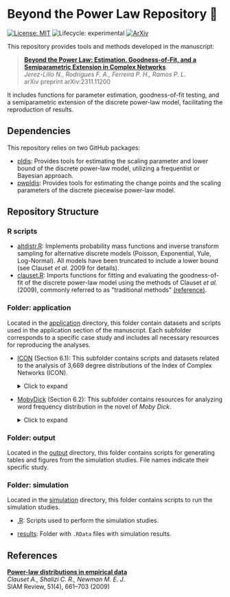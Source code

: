 
# Beyond the Power Law Repository 🚀

<!-- badges: start -->
[![License: MIT](https://img.shields.io/badge/License-MIT-yellow.svg)](./LICENSE)
![Lifecycle: experimental](https://img.shields.io/badge/Lifecycle-Experimental-steelblue)
[![ArXiv](https://img.shields.io/badge/ArXiv-2311.11200-red)](https://arxiv.org/abs/2311.11200)
<!-- badges: end -->

This repository provides tools and methods developed in the manuscript:

> [**Beyond the Power Law: Estimation, Goodness-of-Fit, and a Semiparametric Extension in Complex Networks**](https://arxiv.org/abs/2311.11200).  
*Jerez-Lillo N., Rodrigues F. A., Ferreira P. H., Ramos P. L.*  
arXiv preprint arXiv:2311.11200 

It includes functions for parameter estimation, goodness-of-fit testing, and a semiparametric extension of the discrete power-law model, facilitating the reproduction of results.

## Dependencies

This repository relies on two GitHub packages:

- [pldis](https://github.com/njerezlillo/pldis): Provides tools for estimating the scaling parameter and lower bound of the discrete power-law model, utilizing a frequentist or Bayesian approach.
- [pwpldis](https://github.com/njerezlillo/pwpldis): Provides tools for estimating the change points and the scaling parameters of the discrete piecewise power-law model.

## Repository Structure

### R scripts

- [altdistr.R](./altdistr.R): Implements probability mass functions and inverse transform sampling for alternative discrete models (Poisson, Exponential, Yule, Log-Normal). All models have been truncated to include a lower bound (see Clauset *et al.* 2009 for details). 
- [clauset.R](./clauset.R): Imports functions for fitting and evaluating the goodness-of-fit of the discrete power-law model using the methods of Clauset *et al.* (2009), commonly referred to as "traditional methods" [(reference)](https://aaronclauset.github.io/powerlaws/).

### Folder: application

Located in the [application](./application) directory, this folder contain datasets and scripts used in the application section of the manuscript. Each subfolder corresponds to a specific case study and includes all necessary resources for reproducing the analyses.

- [ICON](./application/icon) (Section 6.1): This subfolder contains scripts and datasets related to the analysis of 3,669 degree distributions of the Index of Complex Networks (ICON).
  
  <details>
  <summary> Click to expand </summary>
  
  - **code_icon.R**: Contains the R scripts for analyzing degree distributions.
  
  - **data**: Contains the degree sequences analyzed in this study [(resource)](https://github.com/adbroido/SFAnalysis).
  
  - **run**: Contains 10 R scripts implementing methods for estimating and testing power-law behavior across all degree sequences.
  
  - **results**: Contains the output generated by the 10 R scripts in the [run](./application/icon/run/) subfolder.
  
  - **tbl_results.R**: Aggregates all results into a structured object, summarizing key statistics such as the number of nodes, average degree, and the results of the estimation and goodness-of-fit procedures.
  
  </details>  
  
- [MobyDick](./application/mobydick) (Section 6.2): This subfolder contains resources for analyzing word frequency distribution in the novel of *Moby Dick*.
  
  <details>
  <summary> Click to expand </summary>
  
  - **book.txt**: The full text of *Moby Dick* in plain text format, which was used to create a word cloud of the most frequent words.
  
  - **code_mobydick.R**: Contains the `R` scripts to analyze word frequency distribution of *Moby Dick*.  
  
  - **frequency_words.txt**: A precomputed dataset listing word frequencies in *Moby Dick*. This file was sourced from this [website](https://aaronclauset.github.io/powerlaws/data.htm)
  
  </details>  

### Folder: output

Located in the [output](./output) directory, this folder contains scripts for generating tables and figures from the simulation studies. File names indicate their specific study.

### Folder: simulation

Located in the [simulation](./simulation) directory, this folder contains scripts to run the simulation studies.

- [.R](./simulation/icon/code_icon.R): Scripts used to perform the simulation studies.  

- [results](./simulation/results): Folder with `.RData` files with simulation results.

## References  

[**Power-law distributions in empirical data**](https://doi.org/10.1137/070710111)  
*Clauset A., Shalizi C. R., Newman M. E. J.*  
SIAM Review, 51(4), 661–703 (2009)
